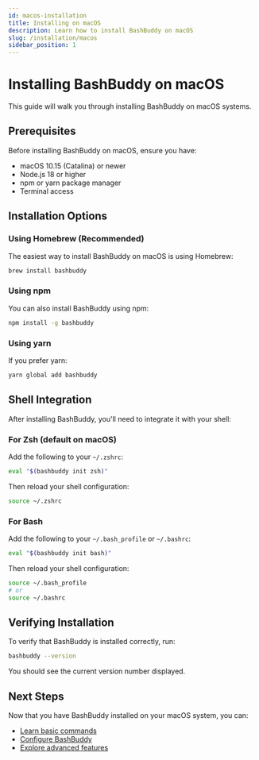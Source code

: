 ```yaml
---
id: macos-installation
title: Installing on macOS
description: Learn how to install BashBuddy on macOS
slug: /installation/macos
sidebar_position: 1
---
```


# Installing BashBuddy on macOS

This guide will walk you through installing BashBuddy on macOS systems.

## Prerequisites

Before installing BashBuddy on macOS, ensure you have:

- macOS 10.15 (Catalina) or newer
- Node.js 18 or higher
- npm or yarn package manager
- Terminal access

## Installation Options

### Using Homebrew (Recommended)

The easiest way to install BashBuddy on macOS is using Homebrew:

```bash
brew install bashbuddy
```

### Using npm

You can also install BashBuddy using npm:

```bash
npm install -g bashbuddy
```

### Using yarn

If you prefer yarn:

```bash
yarn global add bashbuddy
```

## Shell Integration

After installing BashBuddy, you'll need to integrate it with your shell:

### For Zsh (default on macOS)

Add the following to your `~/.zshrc`:

```bash
eval "$(bashbuddy init zsh)"
```

Then reload your shell configuration:

```bash
source ~/.zshrc
```

### For Bash

Add the following to your `~/.bash_profile` or `~/.bashrc`:

```bash
eval "$(bashbuddy init bash)"
```

Then reload your shell configuration:

```bash
source ~/.bash_profile
# or
source ~/.bashrc
```

## Verifying Installation

To verify that BashBuddy is installed correctly, run:

```bash
bashbuddy --version
```

You should see the current version number displayed.

## Next Steps

Now that you have BashBuddy installed on your macOS system, you can:

- [Learn basic commands](/basic-commands)
- [Configure BashBuddy](/configuration)
- [Explore advanced features](/advanced-features)
